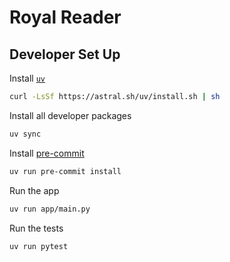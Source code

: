 # Royal Reader
## Developer Set Up
Install [`uv`](https://docs.astral.sh/uv/)
```bash
curl -LsSf https://astral.sh/uv/install.sh | sh
```

Install all developer packages
```bash
uv sync
```

Install [pre-commit](https://pre-commit.com/)
```bash
uv run pre-commit install
```

Run the app
```bash
uv run app/main.py
```

Run the tests
```bash
uv run pytest
```
